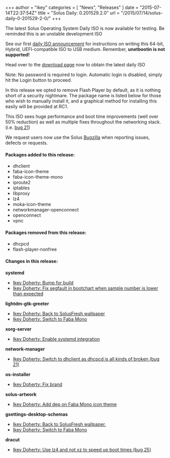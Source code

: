 +++
author = "ikey"
categories = [
"News",
"Releases"
]
date =  "2015-07-14T22:37:54Z"
title = "Solus Daily: 0.201529.2.0"
url = "/2015/07/14/solus-daily-0-201529-2-0/"
+++

The latest Solus Operating System Daily ISO is now available for testing. Be reminded this is an unstable development ISO

See our first [daily ISO announcement](https://solus-project.com/2015/06/29/first-unstable-daily-iso/) for instructions on writing this 64-bit, Hybrid, UEFI-compatible ISO to USB medium. Remember, **unetbootin is not supported!**

Head over to the [download page](https://solus-project.com/download) now to obtain the latest daily ISO

Note: No password is required to login. Automatic login is disabled, simply hit the Login button to proceed.

In this release we opted to remove Flash Player by default, as it is nothing short of a security nightmare. The package name is listed below for those who wish to manually install it, and a graphical method for installing this easily will be provided at RC1.

This ISO sees huge performance and boot time improvements (well over 50% reduction) as well as multiple fixes throughout the networking stack. (i.e. [bug 21](https://bugs.solus-project.com/show_bug.cgi?id=21))

We request users now use the Solus [Bugzilla](https://bugs.solus-project.com/enter_bug.cgi) when reporting issues, defects or requests.

#### Packages added to this release:

- dhclient
- faba-icon-theme
- faba-icon-theme-mono
- iproute2
- iptables
- libproxy
- lz4
- moka-icon-theme
- networkmanager-openconnect
- openconnect
- vpnc

#### Packages removed from this release:

- dhcpcd
- flash-player-nonfree

#### Changes in this release:

**systemd**

- [Ikey Doherty: Bump for build](https://git.solus-project.com/packages/systemd/commit/?id=09a5ea7)
- [Ikey Doherty: Fix segfault in bootchart when sample number is lower than expected](https://git.solus-project.com/packages/systemd/commit/?id=8a707b2)

**lightdm-gtk-greeter**

- [Ikey Doherty: Back to SolusFresh wallpaper](https://git.solus-project.com/packages/lightdm-gtk-greeter/commit/?id=65e7377)
- [Ikey Doherty: Switch to Faba Mono](https://git.solus-project.com/packages/lightdm-gtk-greeter/commit/?id=19dfb5a)

**xorg-server**

- [Ikey Doherty: Enable systemd integration](https://git.solus-project.com/packages/xorg-server/commit/?id=ffd4e6c)

**network-manager**

- [Ikey Doherty: Switch to dhclient as dhcpcd is all kinds of broken (bug 21)](https://git.solus-project.com/packages/network-manager/commit/?id=2be4fcb)

**os-installer**

- [Ikey Doherty: Fix brand](https://git.solus-project.com/packages/os-installer/commit/?id=01b22e1)

**solus-artwork**

- [Ikey Doherty: Add dep on Faba Mono icon theme](https://git.solus-project.com/packages/solus-artwork/commit/?id=e9746ee)

**gsettings-desktop-schemas**

- [Ikey Doherty: Back to SolusFresh wallpaper.](https://git.solus-project.com/packages/gsettings-desktop-schemas/commit/?id=4811241)
- [Ikey Doherty: Switch to Faba Mono](https://git.solus-project.com/packages/gsettings-desktop-schemas/commit/?id=00f10d7)

**dracut**

  - [Ikey Doherty: Use lz4 and not xz to speed up boot times (bug 25)](https://git.solus-project.com/packages/dracut/commit/?id=90c2f77)